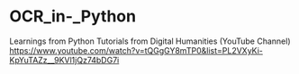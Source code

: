 # OCR_in-_Python   
Learnings from Python Tutorials from Digital Humanities (YouTube Channel)    
https://www.youtube.com/watch?v=tQGgGY8mTP0&list=PL2VXyKi-KpYuTAZz__9KVl1jQz74bDG7i
